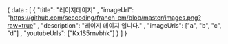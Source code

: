 {
  data : [
    {
      "title": "레이지데이지"
      , "imageUrl": "https://github.com/seccoding/franch-em/blob/master/images.png?raw=true"
      , "description": "레이지 데이지 입니다."
      , "imageUrls": ["a", "b", "c", "d"]
      , "youtubeUrls": ["Kx1S5rnvbhk"]
    }
  ]
}
